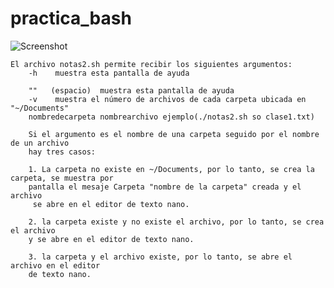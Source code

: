# practica_bash
  ![Screenshot](tallerSO.png)

	El archivo notas2.sh permite recibir los siguientes argumentos:
		-h    muestra esta pantalla de ayuda
 
		""   (espacio)  muestra esta pantalla de ayuda 
		-v    muestra el número de archivos de cada carpeta ubicada en "~/Documents"
		nombredecarpeta nombrearchivo ejemplo(./notas2.sh so clase1.txt) 
    
		Si el argumento es el nombre de una carpeta seguido por el nombre de un archivo
		hay tres casos:
    
		1. La carpeta no existe en ~/Documents, por lo tanto, se crea la carpeta, se muestra por
		pantalla el mesaje Carpeta "nombre de la carpeta" creada y el archivo
		 se abre en el editor de texto nano.
     
		2. la carpeta existe y no existe el archivo, por lo tanto, se crea el archivo 
		y se abre en el editor de texto nano.
    
		3. la carpeta y el archivo existe, por lo tanto, se abre el archivo en el editor 
		de texto nano.
